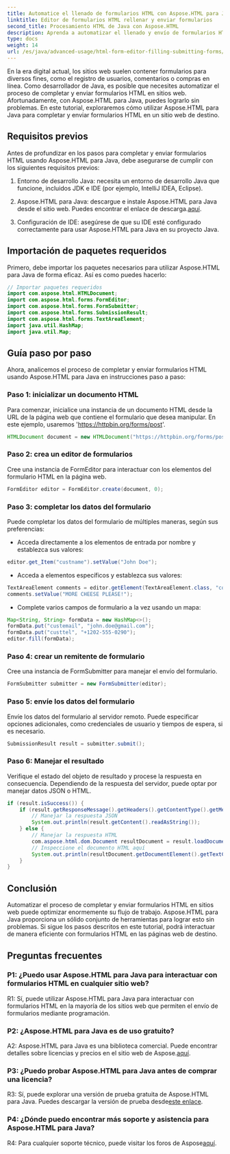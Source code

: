 ```yaml
---
title: Automatice el llenado de formularios HTML con Aspose.HTML para Java
linktitle: Editor de formularios HTML rellenar y enviar formularios
second_title: Procesamiento HTML de Java con Aspose.HTML
description: Aprenda a automatizar el llenado y envío de formularios HTML con Aspose.HTML para Java. Simplifique la interacción web con este tutorial.
type: docs
weight: 14
url: /es/java/advanced-usage/html-form-editor-filling-submitting-forms/
---
```

En la era digital actual, los sitios web suelen contener formularios para diversos fines, como el registro de usuarios, comentarios o compras en línea. Como desarrollador de Java, es posible que necesites automatizar el proceso de completar y enviar formularios HTML en sitios web. Afortunadamente, con Aspose.HTML para Java, puedes lograrlo sin problemas. En este tutorial, exploraremos cómo utilizar Aspose.HTML para Java para completar y enviar formularios HTML en un sitio web de destino.

## Requisitos previos

Antes de profundizar en los pasos para completar y enviar formularios HTML usando Aspose.HTML para Java, debe asegurarse de cumplir con los siguientes requisitos previos:

1. Entorno de desarrollo Java: necesita un entorno de desarrollo Java que funcione, incluidos JDK e IDE (por ejemplo, IntelliJ IDEA, Eclipse).

2.  Aspose.HTML para Java: descargue e instale Aspose.HTML para Java desde el sitio web. Puedes encontrar el enlace de descarga.[aquí](https://releases.aspose.com/html/java/).

3. Configuración de IDE: asegúrese de que su IDE esté configurado correctamente para usar Aspose.HTML para Java en su proyecto Java.

## Importación de paquetes requeridos

Primero, debe importar los paquetes necesarios para utilizar Aspose.HTML para Java de forma eficaz. Así es como puedes hacerlo:

```java
// Importar paquetes requeridos
import com.aspose.html.HTMLDocument;
import com.aspose.html.forms.FormEditor;
import com.aspose.html.forms.FormSubmitter;
import com.aspose.html.forms.SubmissionResult;
import com.aspose.html.forms.TextAreaElement;
import java.util.HashMap;
import java.util.Map;
```

## Guía paso por paso

Ahora, analicemos el proceso de completar y enviar formularios HTML usando Aspose.HTML para Java en instrucciones paso a paso:

### Paso 1: inicializar un documento HTML

Para comenzar, inicialice una instancia de un documento HTML desde la URL de la página web que contiene el formulario que desea manipular. En este ejemplo, usaremos 'https://httpbin.org/forms/post'.

```java
HTMLDocument document = new HTMLDocument("https://httpbin.org/forms/post");
```

### Paso 2: crea un editor de formularios

Cree una instancia de FormEditor para interactuar con los elementos del formulario HTML en la página web.

```java
FormEditor editor = FormEditor.create(document, 0);
```

### Paso 3: completar los datos del formulario

Puede completar los datos del formulario de múltiples maneras, según sus preferencias:

- Acceda directamente a los elementos de entrada por nombre y establezca sus valores:

```java
editor.get_Item("custname").setValue("John Doe");
```

- Acceda a elementos específicos y establezca sus valores:

```java
TextAreaElement comments = editor.getElement(TextAreaElement.class, "comments");
comments.setValue("MORE CHEESE PLEASE!");
```

- Complete varios campos de formulario a la vez usando un mapa:

```java
Map<String, String> formData = new HashMap<>();
formData.put("custemail", "john.doe@gmail.com");
formData.put("custtel", "+1202-555-0290");
editor.fill(formData);
```

### Paso 4: crear un remitente de formulario

Cree una instancia de FormSubmitter para manejar el envío del formulario.

```java
FormSubmitter submitter = new FormSubmitter(editor);
```

### Paso 5: envíe los datos del formulario

Envíe los datos del formulario al servidor remoto. Puede especificar opciones adicionales, como credenciales de usuario y tiempos de espera, si es necesario.

```java
SubmissionResult result = submitter.submit();
```

### Paso 6: Manejar el resultado

Verifique el estado del objeto de resultado y procese la respuesta en consecuencia. Dependiendo de la respuesta del servidor, puede optar por manejar datos JSON o HTML.

```java
if (result.isSuccess()) {
    if (result.getResponseMessage().getHeaders().getContentType().getMediaType().equals("application/json")) {
        // Manejar la respuesta JSON
        System.out.println(result.getContent().readAsString());
    } else {
        // Manejar la respuesta HTML
        com.aspose.html.dom.Document resultDocument = result.loadDocument();
        // Inspeccione el documento HTML aquí
        System.out.println(resultDocument.getDocumentElement().getTextContent());
    }
}
```

## Conclusión

Automatizar el proceso de completar y enviar formularios HTML en sitios web puede optimizar enormemente su flujo de trabajo. Aspose.HTML para Java proporciona un sólido conjunto de herramientas para lograr esto sin problemas. Si sigue los pasos descritos en este tutorial, podrá interactuar de manera eficiente con formularios HTML en las páginas web de destino.

## Preguntas frecuentes

### P1: ¿Puedo usar Aspose.HTML para Java para interactuar con formularios HTML en cualquier sitio web?

R1: Sí, puede utilizar Aspose.HTML para Java para interactuar con formularios HTML en la mayoría de los sitios web que permiten el envío de formularios mediante programación.

### P2: ¿Aspose.HTML para Java es de uso gratuito?

 A2: Aspose.HTML para Java es una biblioteca comercial. Puede encontrar detalles sobre licencias y precios en el sitio web de Aspose.[aquí](https://purchase.aspose.com/buy).

### P3: ¿Puedo probar Aspose.HTML para Java antes de comprar una licencia?

 R3: Sí, puede explorar una versión de prueba gratuita de Aspose.HTML para Java. Puedes descargar la versión de prueba desde[este enlace](https://releases.aspose.com/).

### P4: ¿Dónde puedo encontrar más soporte y asistencia para Aspose.HTML para Java?

 R4: Para cualquier soporte técnico, puede visitar los foros de Aspose[aquí](https://forum.aspose.com/).
